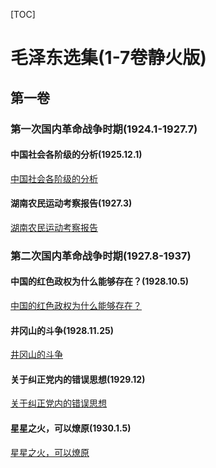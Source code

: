 [TOC]

# 毛泽东选集(1-7卷静火版)

## 第一卷

### 第一次国内革命战争时期(1924.1-1927.7)

#### 中国社会各阶级的分析(1925.12.1)

[中国社会各阶级的分析](毛泽东选集(1-7卷静火版)/第一卷/第一次国内革命战争时期/中国社会各阶级的分析.md)

#### 湖南农民运动考察报告(1927.3)

[湖南农民运动考察报告](毛泽东选集(1-7卷静火版)/第一卷/第一次国内革命战争时期/湖南农民运动考察报告.md)

### 第二次国内革命战争时期(1927.8-1937)

#### 中国的红色政权为什么能够存在？(1928.10.5)

[中国的红色政权为什么能够存在？](毛泽东选集(1-7卷静火版)/第一卷/第二次国内革命战争时期/中国的红色政权为什么能够存在？.md)

#### 井冈山的斗争(1928.11.25)

[井冈山的斗争](毛泽东选集(1-7卷静火版)/第一卷/第二次国内革命战争时期/井冈山的斗争.md)

#### 关于纠正党内的错误思想(1929.12)

[关于纠正党内的错误思想](毛泽东选集(1-7卷静火版)/第一卷/第二次国内革命战争时期/关于纠正党内的错误思想.md)

#### 星星之火，可以燎原(1930.1.5)

[星星之火，可以燎原](毛泽东选集(1-7卷静火版)/第一卷/第二次国内革命战争时期/星星之火，可以燎原.md)

